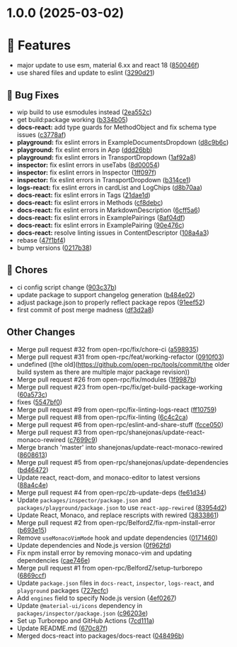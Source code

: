 # 1.0.0 (2025-03-02)

# 🚀 Features

* major update to use esm, material 6.xx and react 18 ([850046f](https://github.com/open-rpc/tools/commit/850046fa4b226f1fca3d02d83620618102e9a992))
* use shared files and update to eslint ([3290d21](https://github.com/open-rpc/tools/commit/3290d21f55ec835f79868b06e76d69ec4eb94f54))

## 🐛 Bug Fixes

* wip build to use esmodules instead ([2ea552c](https://github.com/open-rpc/tools/commit/2ea552c4bbf09d8ddaff44ae2ae7660841db5efb))
* get build:package working ([b334b05](https://github.com/open-rpc/tools/commit/b334b050fa22564ceb21af136c86180c6b7d5103))
* **docs-react:** add type guards for MethodObject and fix schema type issues ([c3778af](https://github.com/open-rpc/tools/commit/c3778afc97ce05def3f1627a4fe1f32ef8d17cfb))
* **playground:** fix eslint errors in ExampleDocumentsDropdown ([d8c9b6c](https://github.com/open-rpc/tools/commit/d8c9b6cf9ea6dfbd6506327d67c11b71814c21e5))
* **playground:** fix eslint errors in App ([ddd26bb](https://github.com/open-rpc/tools/commit/ddd26bbbad11c3818128288d0accfed8fecdfbf8))
* **playground:** fix eslint errors in TransportDropdown ([1af92a8](https://github.com/open-rpc/tools/commit/1af92a88233b6b101ddf14393fc93dffd4ad1bd1))
* **inspector:** fix eslint errors in useTabs ([8d00054](https://github.com/open-rpc/tools/commit/8d00054793ab874ba729aff7ab526709c4cfdc23))
* **inspector:** fix eslint errors in Inspector ([1ff097f](https://github.com/open-rpc/tools/commit/1ff097ff13a8406d4736e6fa2d4ce5b8313ff269))
* **inspector:** fix eslint errors in TransportDropdown ([b314ce1](https://github.com/open-rpc/tools/commit/b314ce1015b15e19baafbfb4148a90375fb8830d))
* **logs-react:** fix eslint errors in cardList and LogChips ([d8b70aa](https://github.com/open-rpc/tools/commit/d8b70aa28c673598dd05633e2f16137299db772c))
* **docs-react:** fix eslint errors in Tags ([21dae1d](https://github.com/open-rpc/tools/commit/21dae1d98326551f0efa81dc5925d1cece337aa1))
* **docs-react:** fix eslint errors in Methods ([cf8debc](https://github.com/open-rpc/tools/commit/cf8debc67e479e631244531b134ea0606b415ad3))
* **docs-react:** fix eslint errors in MarkdownDescription ([6cff5a6](https://github.com/open-rpc/tools/commit/6cff5a65aee47537c935ebb34be2fc9ebfc04657))
* **docs-react:** fix eslint errors in ExamplePairings ([8af04df](https://github.com/open-rpc/tools/commit/8af04df8674816c09f3aa76e13de3b09e6865027))
* **docs-react:** fix eslint errors in ExamplePairing ([90e476c](https://github.com/open-rpc/tools/commit/90e476c4e258b94db5aceeec7e563456b87c741a))
* **docs-react:** resolve linting issues in ContentDescriptor ([108a4a3](https://github.com/open-rpc/tools/commit/108a4a30669c48dc30bf8ff23c76a671f43e1f59))
* rebase ([47f1bf4](https://github.com/open-rpc/tools/commit/47f1bf44959c0ae0b7f34d247c2816bcbaa7d6c6))
* bump versions ([0217b38](https://github.com/open-rpc/tools/commit/0217b386c4663b2f9945b4c5f8920c979a1b80d5))

## 🧹 Chores

* ci config script change ([903c37b](https://github.com/open-rpc/tools/commit/903c37b2fb4dc935debf50e708ca5b1447f570e5))
* update package to support changelog generation ([b484e02](https://github.com/open-rpc/tools/commit/b484e029d9a099a36f9beeae9137cb60657f722b))
* adjust package.json to properly reflect package repos ([91eef52](https://github.com/open-rpc/tools/commit/91eef5201fc431aa11bfd4d5b542fb37a1330278))
* first commit of post merge madness ([df3d2a8](https://github.com/open-rpc/tools/commit/df3d2a872fa739c21ded3e35ece3dd5379d52ff9))

## Other Changes

* Merge pull request #32 from open-rpc/fix/chore-ci ([a598935](https://github.com/open-rpc/tools/commit/a598935f87d79e880f4c223f6db6a1469f487b29))
* Merge pull request #31 from open-rpc/feat/working-refactor ([0910f03](https://github.com/open-rpc/tools/commit/0910f03c6a0ef2633f08e0cca9bb191630477607))
* undefined ([the old](https://github.com/open-rpc/tools/commit/the older build system as there are multiple major package revision))
* Merge pull request #26 from open-rpc/fix/modules ([1f9987b](https://github.com/open-rpc/tools/commit/1f9987b9d2762c3b242bd76b1d03c58081dffa96))
* Merge pull request #23 from open-rpc/fix/get-build-package-working ([60a573c](https://github.com/open-rpc/tools/commit/60a573c4de79be68973393ec20d9dcbf1cfc1bd8))
* fixes ([5547bf0](https://github.com/open-rpc/tools/commit/5547bf0567df1c332219c440ca0f47b910441daf))
* Merge pull request #9 from open-rpc/fix-linting-logs-react ([ff10759](https://github.com/open-rpc/tools/commit/ff10759cd9f377cbb7b2acdcb6a64132888afea6))
* Merge pull request #8 from open-rpc/fix-linting ([6c4c2ca](https://github.com/open-rpc/tools/commit/6c4c2ca281e5913fda4d497b56b1d845e102deab))
* Merge pull request #6 from open-rpc/eslint-and-share-stuff ([fcce050](https://github.com/open-rpc/tools/commit/fcce050d46a234ac80e79da2479deec469a66e94))
* Merge pull request #3 from open-rpc/shanejonas/update-react-monaco-rewired ([c7699c9](https://github.com/open-rpc/tools/commit/c7699c927857a8674d3b1794f14b26199c814c45))
* Merge branch 'master' into shanejonas/update-react-monaco-rewired ([8608613](https://github.com/open-rpc/tools/commit/86086134b8b9d368819e0553bba6fd92e33213be))
* Merge pull request #5 from open-rpc/shanejonas/update-dependencies ([bd46472](https://github.com/open-rpc/tools/commit/bd46472fd77b6dc2bbdc5ae039a94e293fa6e2e7))
* Update react, react-dom, and monaco-editor to latest versions ([88a4c4e](https://github.com/open-rpc/tools/commit/88a4c4e5f2fb3faf7e598b1e9fdb86ccc1761dc7))
* Merge pull request #4 from open-rpc/zb-update-deps ([fe61d34](https://github.com/open-rpc/tools/commit/fe61d3439a91492f239ac5ffe05bb6bd1ad14a89))
* Update `packages/inspector/package.json` and `packages/playground/package.json` to use `react-app-rewired` ([83954d2](https://github.com/open-rpc/tools/commit/83954d2a41a8cc90fc356484d3cce6274efa77fb))
* Update React, Monaco, and replace rescripts with rewired ([3833861](https://github.com/open-rpc/tools/commit/3833861109ff735cb8f8f4bee64949189441b469))
* Merge pull request #2 from open-rpc/BelfordZ/fix-npm-install-error ([b693e15](https://github.com/open-rpc/tools/commit/b693e15462d8aad2c346acfc863da059403a49d7))
* Remove `useMonacoVimMode` hook and update dependencies ([0171460](https://github.com/open-rpc/tools/commit/0171460b2b30c0f876a88aef7849a109323e0116))
* Update dependencies and Node.js version ([0f962fd](https://github.com/open-rpc/tools/commit/0f962fda04de8cb86eeff88fa78ea6161014adf6))
* Fix npm install error by removing monaco-vim and updating dependencies ([cae746e](https://github.com/open-rpc/tools/commit/cae746e92d5947bf0b573242b3e5df84ac39fdc3))
* Merge pull request #1 from open-rpc/BelfordZ/setup-turborepo ([6869ccf](https://github.com/open-rpc/tools/commit/6869ccfe6964c2803e9097064366a4311e3b28d1))
* Update `package.json` files in `docs-react`, `inspector`, `logs-react`, and `playground` packages ([727ecfc](https://github.com/open-rpc/tools/commit/727ecfc3e02e498bf18e23962f53a69f64d6a1c8))
* Add `engines` field to specify Node.js version ([4ef0267](https://github.com/open-rpc/tools/commit/4ef0267bfb8df57483439a5f9ae10f0d5bf799e9))
* Update `@material-ui/icons` dependency in `packages/inspector/package.json` ([c96203e](https://github.com/open-rpc/tools/commit/c96203e715857b75682b0951d6d8ab817cbd758a))
* Set up Turborepo and GitHub Actions ([7cd111a](https://github.com/open-rpc/tools/commit/7cd111a987961c90af872d847821990c4b4079ba))
* Update README.md ([670c87f](https://github.com/open-rpc/tools/commit/670c87fdb4040611091737945b8b25ca609bcba1))
* Merged docs-react into packages/docs-react ([048496b](https://github.com/open-rpc/tools/commit/048496bd85f12943874143c46a1c1ec1daa040a5))

